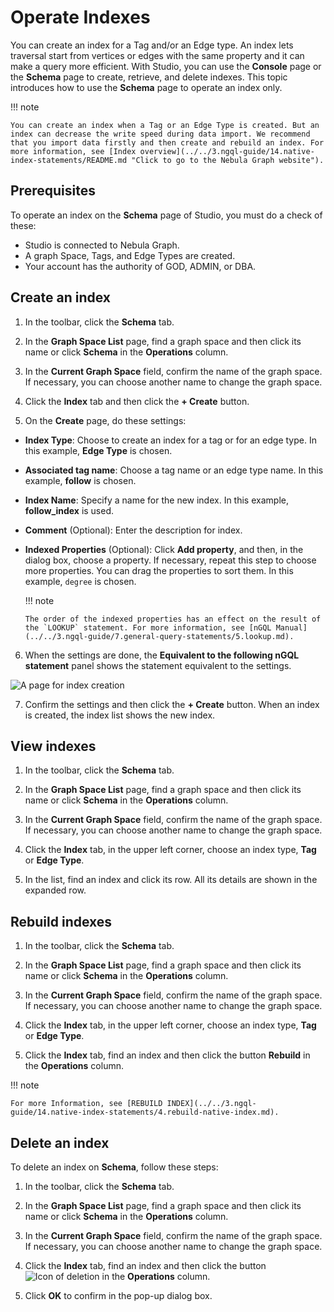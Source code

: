 # Operate Indexes

You can create an index for a Tag and/or an Edge type. An index lets traversal start from vertices or edges with the same property and it can make a query more efficient. With Studio, you can use the **Console** page or the **Schema** page to create, retrieve, and delete indexes. This topic introduces how to use the **Schema** page to operate an index only.

!!! note

    You can create an index when a Tag or an Edge Type is created. But an index can decrease the write speed during data import. We recommend that you import data firstly and then create and rebuild an index. For more information, see [Index overview](../../3.ngql-guide/14.native-index-statements/README.md "Click to go to the Nebula Graph website").

## Prerequisites

To operate an index on the **Schema** page of Studio, you must do a check of these:

- Studio is connected to Nebula Graph.
- A graph Space, Tags, and Edge Types are created.
- Your account has the authority of GOD, ADMIN, or DBA.

## Create an index

1. In the toolbar, click the **Schema** tab.

2. In the **Graph Space List** page, find a graph space and then click its name or click **Schema** in the **Operations** column.

3. In the **Current Graph Space** field, confirm the name of the graph space. If necessary, you can choose another name to change the graph space.

4. Click the **Index** tab and then click the **+ Create** button.

5. On the **Create** page, do these settings:

  - **Index Type**: Choose to create an index for a tag or for an edge type. In this example, **Edge Type** is chosen.

  - **Associated tag name**: Choose a tag name or an edge type name. In this example, **follow** is chosen.

  - **Index Name**: Specify a name for the new index. In this example, **follow_index** is used.

  - **Comment** (Optional): Enter the description for index.

  - **Indexed Properties** (Optional): Click **Add property**, and then, in the dialog box, choose a property. If necessary, repeat this step to choose more properties. You can drag the properties to sort them. In this example, `degree` is chosen.

    !!! note

        The order of the indexed properties has an effect on the result of the `LOOKUP` statement. For more information, see [nGQL Manual](../../3.ngql-guide/7.general-query-statements/5.lookup.md).

6. When the settings are done, the **Equivalent to the following nGQL statement** panel shows the statement equivalent to the settings.  

  ![A page for index creation](https://docs-cdn.nebula-graph.com.cn/figures/st-ug-005-en.png)

7. Confirm the settings and then click the **+ Create** button. When an index is created, the index list shows the new index.

## View indexes

1. In the toolbar, click the **Schema** tab.

2. In the **Graph Space List** page, find a graph space and then click its name or click **Schema** in the **Operations** column.

3. In the **Current Graph Space** field, confirm the name of the graph space. If necessary, you can choose another name to change the graph space.

4. Click the **Index** tab, in the upper left corner, choose an index type, **Tag** or **Edge Type**.

5. In the list, find an index and click its row. All its details are shown in the expanded row.

## Rebuild indexes

1. In the toolbar, click the **Schema** tab.

2. In the **Graph Space List** page, find a graph space and then click its name or click **Schema** in the **Operations** column.

3. In the **Current Graph Space** field, confirm the name of the graph space. If necessary, you can choose another name to change the graph space.

4. Click the **Index** tab, in the upper left corner, choose an index type, **Tag** or **Edge Type**.

5. Click the **Index** tab, find an index and then click the button **Rebuild** in the **Operations** column.

!!! note

    For more Information, see [REBUILD INDEX](../../3.ngql-guide/14.native-index-statements/4.rebuild-native-index.md).

## Delete an index

To delete an index on **Schema**, follow these steps:

1. In the toolbar, click the **Schema** tab.

2. In the **Graph Space List** page, find a graph space and then click its name or click **Schema** in the **Operations** column.

3. In the **Current Graph Space** field, confirm the name of the graph space. If necessary, you can choose another name to change the graph space.

4. Click the **Index** tab, find an index and then click the button ![Icon of deletion](https://docs-cdn.nebula-graph.com.cn/figures/alert-delete.png) in the **Operations** column.

5. Click **OK** to confirm in the pop-up dialog box.
